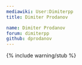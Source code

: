 ```yaml
---
mediawiki: User:Dimiterpp
title: Dimiter Prodanov

name: Dimiter Prodanov
forum: dimiterpp
github: dprodanov
---
```

{% include warning/stub %}

